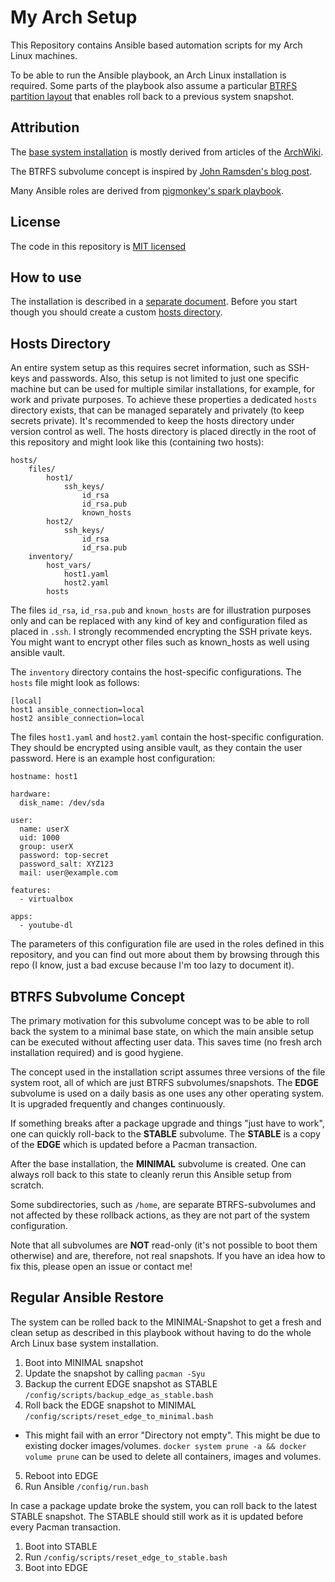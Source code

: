 # My Arch Setup

This Repository contains Ansible based automation scripts for my Arch Linux machines.

To be able to run the Ansible playbook, an Arch Linux installation is required. Some parts of the playbook also assume a particular [BTRFS partition layout](#btrfs-subvolume-concept) that enables roll back to a previous system snapshot.

## Attribution

The [base system installation](./INSTALL.md) is mostly derived from articles of the [ArchWiki](https://wiki.archlinux.org/).

The BTRFS subvolume concept is inspired by [John Ramsden's blog post](https://ramsdenj.com/2016/04/15/multi-boot-linux-with-one-boot-partition.html).

Many Ansible roles are derived from [pigmonkey's spark playbook](https://github.com/pigmonkey/spark/).

## License

The code in this repository is [MIT licensed](./LICENSE)

## How to use

The installation is described in a [separate document](./INSTALL.md). Before you start though you should create a custom [hosts directory](#hosts-directory).


## Hosts Directory

An entire system setup as this requires secret information, such as SSH-keys and passwords. Also, this setup is not limited to just one specific machine but can be used for multiple similar installations, for example, for work and private purposes. To achieve these properties a dedicated `hosts` directory exists, that can be managed separately and privately (to keep secrets private). It's recommended to keep the hosts directory under version control as well. The hosts directory is placed directly in the root of this repository and might look like this (containing two hosts):

```
hosts/
    files/
        host1/
            ssh_keys/
                id_rsa
                id_rsa.pub
                known_hosts
        host2/
            ssh_keys/
                id_rsa
                id_rsa.pub
    inventory/
        host_vars/
            host1.yaml
            host2.yaml 
        hosts
```

The files `id_rsa`, `id_rsa.pub` and `known_hosts` are for illustration purposes only and can be replaced with any kind of key and configuration filed as placed in `.ssh`. I strongly recommended encrypting the SSH private keys. You might want to encrypt other files such as known_hosts as well using ansible vault.

The `inventory` directory contains the host-specific configurations. The `hosts` file might look as follows:

```
[local]
host1 ansible_connection=local
host2 ansible_connection=local
```

The files `host1.yaml` and `host2.yaml` contain the host-specific configuration. They should be encrypted using ansible vault, as they contain the user password. Here is an example host configuration:

```
hostname: host1

hardware:
  disk_name: /dev/sda

user:
  name: userX
  uid: 1000
  group: userX
  password: top-secret
  password_salt: XYZ123
  mail: user@example.com

features:
  - virtualbox

apps:
  - youtube-dl
```
The parameters of this configuration file are used in the roles defined in this repository, and you can find out more about them by browsing through this repo (I know, just a bad excuse because I'm too lazy to document it).

## BTRFS Subvolume Concept

The primary motivation for this subvolume concept was to be able to roll back the system to a minimal base state, on which the main ansible setup can be executed without affecting user data. This saves time (no fresh arch installation required) and is good hygiene.

The concept used in the installation script assumes three versions of the file system root, all of which are just BTRFS subvolumes/snapshots. The **EDGE** subvolume is used on a daily basis as one uses any other operating system. It is upgraded frequently and changes continuously. 

If something breaks after a package upgrade and things "just have to work", one can quickly roll-back to the **STABLE** subvolume. The **STABLE** is a copy of the **EDGE** which is updated before a Pacman transaction.

 After the base installation, the **MINIMAL** subvolume is created. One can always roll back to this state to cleanly rerun this Ansible setup from scratch.

Some subdirectories, such as `/home`,  are separate BTRFS-subvolumes and not affected by these rollback actions, as they are not part of the system configuration.

Note that all subvolumes are **NOT** read-only (it's not possible to boot them otherwise) and are, therefore, not real snapshots. If you have an idea how to fix this, please open an issue or contact me!

## Regular Ansible Restore

The system can be rolled back to the MINIMAL-Snapshot to get a fresh and clean setup as described in this playbook without having to do the whole Arch Linux base system installation. 

1. Boot into MINIMAL snapshot 
2. Update the snapshot by calling `pacman -Syu`
3. Backup the current EDGE snapshot as STABLE `/config/scripts/backup_edge_as_stable.bash`
4. Roll back the EDGE snapshot to MINIMAL `/config/scripts/reset_edge_to_minimal.bash`
  - This might fail with an error "Directory not empty". This might be due to existing docker images/volumes. `docker system prune -a && docker volume prune` can be used to delete all containers, images and volumes.
5. Reboot into EDGE
6. Run Ansible `/config/run.bash`

In case a package update broke the system, you can roll back to the latest STABLE snapshot. The STABLE should still work as it is updated before every Pacman transaction.

1. Boot into STABLE
2. Run `/config/scripts/reset_edge_to_stable.bash`
3. Boot into EDGE
